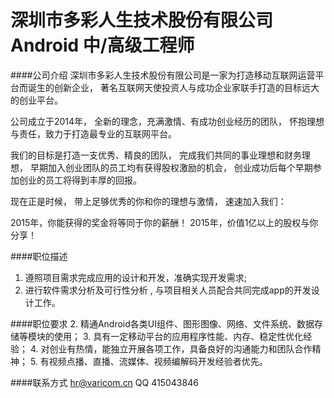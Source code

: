 深圳市多彩人生技术股份有限公司 Android 中/高级工程师
==========

####公司介绍
深圳市多彩人生技术股份有限公司是一家为打造移动互联网运营平台而诞生的创新企业， 
著名互联网天使投资人与成功企业家联手打造的目标远大的创业平台。 

公司成立于2014年， 
全新的理念，充满激情、有成功创业经历的团队， 
怀抱理想与责任，致力于打造最专业的互联网平台。 

我们的目标是打造一支优秀、精良的团队， 
完成我们共同的事业理想和财务理想， 
早期加入创业团队的员工均有获得股权激励的机会， 
创业成功后每个早期参加创业的员工将得到丰厚的回报。 

现在正是时候， 
带上足够优秀的你和你的理想与激情， 
速速加入我们： 

2015年，你能获得的奖金将等同于你的薪酬！ 
2015年，价值1亿以上的股权与你分享！

####职位描述
1. 遵照项目需求完成应用的设计和开发，准确实现开发需求;
2. 进行软件需求分析及可行性分析 , 与项目相关人员配合共同完成app的开发设计工作。

####职位要求 
2. 精通Android各类UI组件、图形图像、网络、文件系统、数据存储等模块的使用；
3. 具有一定移动平台的应用程序性能、内存、稳定性优化经验；
4. 对创业有热情，能独立开展各项工作，具备良好的沟通能力和团队合作精神；
5. 有视频点播、直播、流媒体、视频编解码开发经验者优先。

####联系方式
[hr@varicom.cn](mailto:hr@varicom.cn)
QQ 415043846
